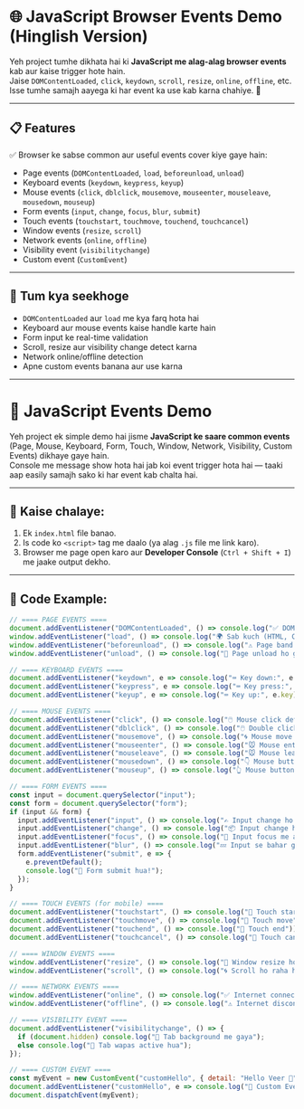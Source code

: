 # 🌐 JavaScript Browser Events Demo (Hinglish Version)

Yeh project tumhe dikhata hai ki **JavaScript me alag-alag browser events** kab aur kaise trigger hote hain.  
Jaise `DOMContentLoaded`, `click`, `keydown`, `scroll`, `resize`, `online`, `offline`, etc.  
Isse tumhe samajh aayega ki har event ka use kab karna chahiye. 🚀

---

## 📋 Features

✅ Browser ke sabse common aur useful events cover kiye gaye hain:
- Page events (`DOMContentLoaded`, `load`, `beforeunload`, `unload`)
- Keyboard events (`keydown`, `keypress`, `keyup`)
- Mouse events (`click`, `dblclick`, `mousemove`, `mouseenter`, `mouseleave`, `mousedown`, `mouseup`)
- Form events (`input`, `change`, `focus`, `blur`, `submit`)
- Touch events (`touchstart`, `touchmove`, `touchend`, `touchcancel`)
- Window events (`resize`, `scroll`)
- Network events (`online`, `offline`)
- Visibility event (`visibilitychange`)
- Custom event (`CustomEvent`)

---

## 🧠 Tum kya seekhoge

- `DOMContentLoaded` aur `load` me kya farq hota hai  
- Keyboard aur mouse events kaise handle karte hain  
- Form input ke real-time validation  
- Scroll, resize aur visibility change detect karna  
- Network online/offline detection  
- Apne custom events banana aur use karna  

---

# 🎯 JavaScript Events Demo

Yeh project ek simple demo hai jisme **JavaScript ke saare common events** (Page, Mouse, Keyboard, Form, Touch, Window, Network, Visibility, Custom Events) dikhaye gaye hain.  
Console me message show hota hai jab koi event trigger hota hai — taaki aap easily samajh sako ki har event kab chalta hai.

---

## 🚀 Kaise chalaye:
1. Ek `index.html` file banao.
2. Is code ko `<script>` tag me daalo (ya alag `.js` file me link karo).
3. Browser me page open karo aur **Developer Console** (`Ctrl + Shift + I`) me jaake output dekho.

---

## 📜 Code Example:

```javascript
// ==== PAGE EVENTS ====
document.addEventListener("DOMContentLoaded", () => console.log("✅ DOM ready ho gaya!"));
window.addEventListener("load", () => console.log("🌍 Sab kuch (HTML, CSS, images) load ho gaya!"));
window.addEventListener("beforeunload", () => console.log("⚠️ Page band hone wala hai!"));
window.addEventListener("unload", () => console.log("👋 Page unload ho gaya!"));

// ==== KEYBOARD EVENTS ====
document.addEventListener("keydown", e => console.log("⌨️ Key down:", e.key));
document.addEventListener("keypress", e => console.log("⌨️ Key press:", e.key));
document.addEventListener("keyup", e => console.log("⌨️ Key up:", e.key));

// ==== MOUSE EVENTS ====
document.addEventListener("click", () => console.log("🖱️ Mouse click detected"));
document.addEventListener("dblclick", () => console.log("🖱️ Double click detected"));
document.addEventListener("mousemove", () => console.log("🌀 Mouse move ho raha hai"));
document.addEventListener("mouseenter", () => console.log("🐭 Mouse enter hua"));
document.addEventListener("mouseleave", () => console.log("🐭 Mouse leave hua"));
document.addEventListener("mousedown", () => console.log("👇 Mouse button dabaya"));
document.addEventListener("mouseup", () => console.log("👆 Mouse button chhoda"));

// ==== FORM EVENTS ====
const input = document.querySelector("input");
const form = document.querySelector("form");
if (input && form) {
  input.addEventListener("input", () => console.log("✍️ Input change ho raha hai"));
  input.addEventListener("change", () => console.log("📦 Input change ho gaya"));
  input.addEventListener("focus", () => console.log("🎯 Input focus me aaya"));
  input.addEventListener("blur", () => console.log("💤 Input se bahar gaya"));
  form.addEventListener("submit", e => {
    e.preventDefault();
    console.log("📨 Form submit hua!");
  });
}

// ==== TOUCH EVENTS (for mobile) ====
document.addEventListener("touchstart", () => console.log("📱 Touch start"));
document.addEventListener("touchmove", () => console.log("📱 Touch move"));
document.addEventListener("touchend", () => console.log("📱 Touch end"));
document.addEventListener("touchcancel", () => console.log("📱 Touch cancel"));

// ==== WINDOW EVENTS ====
window.addEventListener("resize", () => console.log("📏 Window resize ho gayi"));
window.addEventListener("scroll", () => console.log("🌀 Scroll ho raha hai"));

// ==== NETWORK EVENTS ====
window.addEventListener("online", () => console.log("✅ Internet connected!"));
window.addEventListener("offline", () => console.log("⚠️ Internet disconnected!"));

// ==== VISIBILITY EVENT ====
document.addEventListener("visibilitychange", () => {
  if (document.hidden) console.log("🙈 Tab background me gaya");
  else console.log("👀 Tab wapas active hua");
});

// ==== CUSTOM EVENT ====
const myEvent = new CustomEvent("customHello", { detail: "Hello Veer 👋" });
document.addEventListener("customHello", e => console.log("🎉 Custom Event Triggered:", e.detail));
document.dispatchEvent(myEvent);
